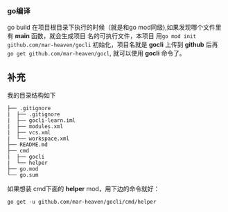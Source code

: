 ### go编译

go build 在项目根目录下执行的时候（就是和go mod同级),如果发现哪个文件里有 **main** 函数，就会生成项目
名的可执行文件，本项目 用`go mod init github.com/mar-heaven/gocli` 初始化，项目名就是 **gocli**
上传到 **github** 后再 `go get github.com/mar-heaven/gocl`, 就可以使用 **gocli** 命令了。

## 补充
我的目录结构如下
```
├── .gitignore
|  ├── .gitignore
|  ├── gocli-learn.iml
|  ├── modules.xml
|  ├── vcs.xml
|  └── workspace.xml
├── README.md
├── cmd
|  ├── gocli
|  └── helper
├── go.mod
└── go.sum
```
如果想装 cmd下面的 **helper** mod，用下边的命令就好：
```
go get -u github.com/mar-heaven/gocli/cmd/helper
```
